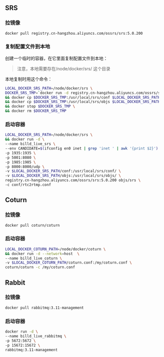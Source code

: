 ## SRS

### 拉镜像

```bash
docker pull registry.cn-hangzhou.aliyuncs.com/ossrs/srs:5.0.200
```

### 复制配置文件到本地

创建一个临时的容器，在它里面复制配置文件到本地：

> 注意，本地需要存在/node/docker/srs/ 这个目录

本地复制时用这个命令：

```bash
LOCAL_DOCKER_SRS_PATH=/node/docker/srs \
DOCKER_SRS_TMP=`docker run -d registry.cn-hangzhou.aliyuncs.com/ossrs/srs:5.0.200` \
&& docker cp $DOCKER_SRS_TMP:/usr/local/srs/conf $LOCAL_DOCKER_SRS_PATH \
&& docker cp $DOCKER_SRS_TMP:/usr/local/srs/objs $LOCAL_DOCKER_SRS_PATH \
&& docker stop $DOCKER_SRS_TMP \
&& docker rm $DOCKER_SRS_TMP
```

### 启动容器

```bash
LOCAL_DOCKER_SRS_PATH=/node/docker/srs \
&& docker run -d \
--name billd_live_srs \
--env CANDIDATE=$(ifconfig en0 inet | grep 'inet ' | awk '{print $2}') \
-p 1935:1935 \
-p 5001:8080 \
-p 1985:1985 \
-p 8000:8000/udp \
-v $LOCAL_DOCKER_SRS_PATH/conf:/usr/local/srs/conf/ \
-v $LOCAL_DOCKER_SRS_PATH/objs:/usr/local/srs/objs/ \
registry.cn-hangzhou.aliyuncs.com/ossrs/srs:5.0.200 objs/srs \
-c conf/rtc2rtmp.conf
```

## Coturn

### 拉镜像

```bash
docker pull coturn/coturn
```

### 启动容器

```bash
LOCAL_DOCKER_COTURN_PATH=/node/docker/coturn \
&& docker run -d --network=host  \
--name billd_live_coturn \
-v $LOCAL_DOCKER_COTURN_PATH/coturn.conf:/my/coturn.conf \
coturn/coturn -c /my/coturn.conf
```

## Rabbit

### 拉镜像

```bash
docker pull rabbitmq:3.11-management
```

### 启动容器

```bash
docker run -d \
--name billd_live_rabbitmq \
-p 5672:5672 \
-p 15672:15672 \
rabbitmq:3.11-management
```
